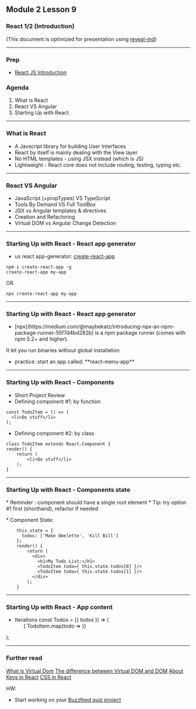 ## Module 2 Lesson 9
### React 1/2 (Introduction)
(This document is optimized for presentation using [reveal-md](https://github.com/webpro/reveal-md))

---

### Prep
* [React JS Introduction](https://www.youtube.com/watch?v=UtIOMUQ7nWM)

### Agenda
1. What is React
2. React VS Angular
3. Starting Up with React

---

### What is React
* <!-- .element: class="fragment" --> A Javscript library for building User Interfaces

* <!-- .element: class="fragment" --> React by itself is mainly dealing with the View layer

* <!-- .element: class="fragment" --> No HTML templates - using JSX instead (which is JS)

* <!-- .element: class="fragment" --> Lightweight - React core does not include routing, testing, typing etc.

---
### React VS Angular
* <!-- .element: class="fragment" --> JavaScript (+propTypes) VS TypeScript
* <!-- .element: class="fragment" --> Tools By Demand VS Full ToolBox
* <!-- .element: class="fragment" --> JSX vs Angular templates & directives
* <!-- .element: class="fragment" --> Creation and Refactoring
* <!-- .element: class="fragment" --> Virtual DOM vs Angular Change Detection

---
### Starting Up with React - React app generator
* us react app-generator: [create-react-app](https://github.com/facebook/create-react-app)
```
npm i create-react-app -g
create-react-app my-app
```
OR
```
npx create-react-app my-app
```
---
### Starting Up with React - React app generator
* <!-- .element: class="fragment" --> [npx](https://medium.com/@maybekatz/introducing-npx-an-npm-package-runner-55f7d4bd282b) is a npm package runner (comes with npm 5.2+ and higher).
It let you run binaries without global installation

* <!-- .element: class="fragment" --> practice: start an app called: **react-menu-app**

---
### Starting Up with React - Components
* <!-- .element: class="fragment" --> Short Project Review
* <!-- .element: class="fragment" --> Defining component #1: by function
```
const TodoItem = () => (
  <li>Do stuff</li>
);
```
* <!-- .element: class="fragment" --> Defining component #2: by class
```
class TodoItem extends React.Component {
render() {
    return (
        <li>Do stuff</li>
    );
}
```

---
### Starting Up with React - Components state
*<!-- .element: class="fragment" --> Reminder : component should have a single root element
*<!-- .element: class="fragment" --> Tip: try option #1 first (shorthand), refactor if needed

*<!-- .element: class="fragment" --> Component State:
```
    this.state = {
      todos: ['Make Omelette', 'Kill Bill']
    };
    render() {
        return (
          <div>
            <h1>My Todo List:</h1>
            <TodoItem todo={ this.state.todos[0] }/>
            <TodoItem todo={ this.state.todos[1] }/>
          </div>
        );
    }
```

---
### Starting Up with React - App content
* Iterations
const Todos = ({ todos }) => (
  <ul>
    { TodoItem.map(todo => <TodoItem key={todo} todo={todo} /> )}
  </ul>
);

---


### Further read
[What is Virtual Dom](https://tonyfreed.blog/what-is-virtual-dom-c0ec6d6a925c)
[The difference between Virtual DOM and DOM](http://reactkungfu.com/2015/10/the-difference-between-virtual-dom-and-dom/)
[About Keys in React](https://reactjs.org/docs/reconciliation.html#recursing-on-children/)
[CSS in React](https://alligator.io/react/react-css/)

HW:
* Start working on your [Buzzfeed quiz project](https://www.buzzfeed.com/koolton/pick-your-favorites-and-find-out-what-avenger-you-35qc5?origin=nofil&utm_term=.cxX6gBEBO#.hvrypNWNo)
